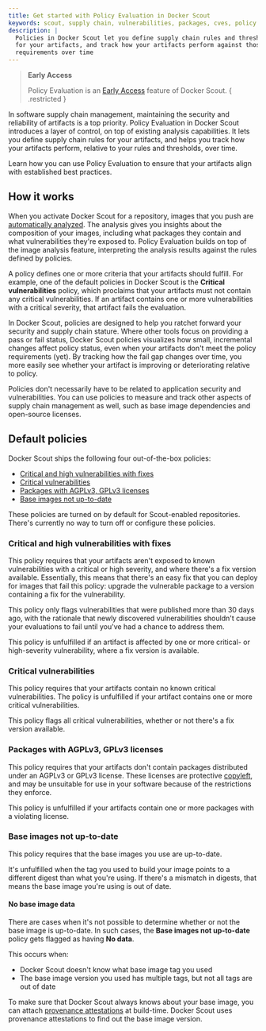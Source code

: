 ```yaml
---
title: Get started with Policy Evaluation in Docker Scout
keywords: scout, supply chain, vulnerabilities, packages, cves, policy
description: |
  Policies in Docker Scout let you define supply chain rules and thresholds
  for your artifacts, and track how your artifacts perform against those
  requirements over time
---
```


> **Early Access**
>
> Policy Evaluation is an [Early Access](/release-lifecycle/#early-access-ea)
> feature of Docker Scout.
{ .restricted }

In software supply chain management, maintaining the security and reliability
of artifacts is a top priority. Policy Evaluation in Docker Scout introduces a
layer of control, on top of existing analysis capabilities. It lets you define
supply chain rules for your artifacts, and helps you track how your artifacts
perform, relative to your rules and thresholds, over time.

Learn how you can use Policy Evaluation to ensure that your artifacts align
with established best practices.

## How it works

When you activate Docker Scout for a repository, images that you push are
[automatically analyzed](../image-analysis.md). The analysis gives you insights
about the composition of your images, including what packages they contain and
what vulnerabilities they're exposed to. Policy Evaluation builds on top of the
image analysis feature, interpreting the analysis results against the rules
defined by policies.

A policy defines one or more criteria that your artifacts should fulfill. For
example, one of the default policies in Docker Scout is the **Critical
vulnerabilities** policy, which proclaims that your artifacts must not contain
any critical vulnerabilities. If an artifact contains one or more
vulnerabilities with a critical severity, that artifact fails the evaluation.

In Docker Scout, policies are designed to help you ratchet forward your
security and supply chain stature. Where other tools focus on providing a pass
or fail status, Docker Scout policies visualizes how small, incremental changes
affect policy status, even when your artifacts don't meet the policy
requirements (yet). By tracking how the fail gap changes over time, you more
easily see whether your artifact is improving or deteriorating relative to
policy.

Policies don't necessarily have to be related to application security and
vulnerabilities. You can use policies to measure and track other aspects of
supply chain management as well, such as base image dependencies and
open-source licenses.

## Default policies

Docker Scout ships the following four out-of-the-box policies:

- [Critical and high vulnerabilities with fixes](#critical-and-high-vulnerabilities-with-fixes)
- [Critical vulnerabilities](#critical-vulnerabilities)
- [Packages with AGPLv3, GPLv3 licenses](#packages-with-agplv3-gplv3-licenses)
- [Base images not up-to-date](#base-images-not-up-to-date)

These policies are turned on by default for Scout-enabled repositories. There's
currently no way to turn off or configure these policies.

### Critical and high vulnerabilities with fixes

This policy requires that your artifacts aren't exposed to known
vulnerabilities with a critical or high severity, and where there's a fix
version available. Essentially, this means that there's an easy fix that you
can deploy for images that fail this policy: upgrade the vulnerable package to
a version containing a fix for the vulnerability.

This policy only flags vulnerabilities that were published more than 30
days ago, with the rationale that newly discovered vulnerabilities
shouldn't cause your evaluations to fail until you've had a chance to
address them.

This policy is unfulfilled if an artifact is affected by one or more critical-
or high-severity vulnerability, where a fix version is available.

### Critical vulnerabilities

This policy requires that your artifacts contain no known critical
vulnerabilities. The policy is unfulfilled if your artifact contains one or
more critical vulnerabilities.

This policy flags all critical vulnerabilities, whether or not there's a fix
version available.

### Packages with AGPLv3, GPLv3 licenses

This policy requires that your artifacts don't contain packages distributed
under an AGPLv3 or GPLv3 license. These licenses are protective
[copyleft](https://en.wikipedia.org/wiki/Copyleft), and may be unsuitable for
use in your software because of the restrictions they enforce.

This policy is unfulfilled if your artifacts contain one or more packages with
a violating license.

### Base images not up-to-date

This policy requires that the base images you use are up-to-date.

It's unfulfilled when the tag you used to build your image points to a
different digest than what you're using. If there's a mismatch in digests, that
means the base image you're using is out of date.

#### No base image data

There are cases when it's not possible to determine whether or not the base
image is up-to-date. In such cases, the **Base images not up-to-date** policy
gets flagged as having **No data**.

This occurs when:

- Docker Scout doesn't know what base image tag you used
- The base image version you used has multiple tags, but not all tags are out
  of date

To make sure that Docker Scout always knows about your base image, you can
attach [provenance attestations](../../build/attestations/slsa-provenance.md)
at build-time. Docker Scout uses provenance attestations to find out the base
image version.
